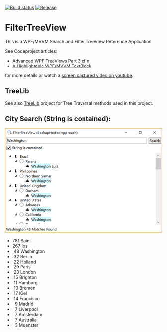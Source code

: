 [![Build status](https://ci.appveyor.com/api/projects/status/u762r32aupstrsph?svg=true)](https://ci.appveyor.com/project/Dirkster99/filtertreeview) [![Release](https://img.shields.io/github/release/Dirkster99/FilterTreeView.svg)](https://github.com/Dirkster99/FilterTreeView/releases/latest)

# FilterTreeView
This is a WPF/MVVM Search and Filter TreeView Reference Application

See Codeproject articles:
* <a href="https://www.codeproject.com/Articles/1213031/Advanced-WPF-TreeViews-Part-of-n">Advanced WPF TreeViews Part 3 of n</a>
* <a href="https://www.codeproject.com/Articles/1217419/A-Highlightable-WPF-MVVM-TextBlock">A Highlightable WPF/MVVM TextBlock</a>

for more details or watch a <a href="https://youtu.be/AVqIU4gAxWQ">screen captured video on youtube</a>.

## TreeLib
See also <a href="https://github.com/Dirkster99/TreeLib">TreeLib</a> project for Tree Traversal methods used in this project.

## City Search (String is contained):
<img src="https://github.com/Dirkster99/Docu/blob/master/FilterTreeView/FilterTreeView_Screenshot.png?raw=true"/>

* 781 Saint
* 267 los
* &nbsp;48 Washington
* &nbsp;32 Berlin
* &nbsp;22 Holland
* &nbsp;29 Paris
* &nbsp;23 London
* &nbsp;15 Brighton
* &nbsp;11 Hamburg
* &nbsp;10 Bremen
* &nbsp;17 Kiel
* &nbsp;14 Francisco
* &nbsp;&nbsp;9 Madrid
* &nbsp;&nbsp;7 Liverpool
* &nbsp;&nbsp;7 Amsterdam
* &nbsp;&nbsp;7 Australia
* &nbsp;&nbsp;3 Muenster
